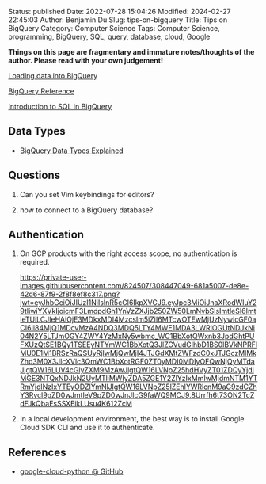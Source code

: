 Status: published
Date: 2022-07-28 15:04:26
Modified: 2024-02-27 22:45:03
Author: Benjamin Du
Slug: tips-on-bigquery
Title: Tips on BigQuery
Category: Computer Science
Tags: Computer Science, programming, BigQuery, SQL, query, database, cloud, Google

**Things on this page are fragmentary and immature notes/thoughts of the author. Please read with your own judgement!**


[Loading data into BigQuery](https://www.youtube.com/watch?v=Abzj-Vyhi74)

[BigQuery Reference](https://cloud.google.com/bigquery/docs/reference/standard-sql/query-syntax)

[Introduction to SQL in BigQuery](https://cloud.google.com/bigquery/docs/introduction-sql)

## Data Types

- [BigQuery Data Types Explained](https://blog.coupler.io/bigquery-data-types/)

## Questions

1. Can you set Vim keybindings for editors?

2. how to connect to a BigQuery database?

## Authentication 

1. On GCP products with the right access scope,
    no authentication is required.

    https://private-user-images.githubusercontent.com/824507/308447049-681a5007-de8e-42d6-87f9-2f8f8ef8c317.png?jwt=eyJhbGciOiJIUzI1NiIsInR5cCI6IkpXVCJ9.eyJpc3MiOiJnaXRodWIuY29tIiwiYXVkIjoicmF3LmdpdGh1YnVzZXJjb250ZW50LmNvbSIsImtleSI6ImtleTUiLCJleHAiOjE3MDkxMDI4MzcsIm5iZiI6MTcwOTEwMjUzNywicGF0aCI6Ii84MjQ1MDcvMzA4NDQ3MDQ5LTY4MWE1MDA3LWRlOGUtNDJkNi04N2Y5LTJmOGY4ZWY4YzMxNy5wbmc_WC1BbXotQWxnb3JpdGhtPUFXUzQtSE1BQy1TSEEyNTYmWC1BbXotQ3JlZGVudGlhbD1BS0lBVkNPRFlMU0E1M1BRSzRaQSUyRjIwMjQwMjI4JTJGdXMtZWFzdC0xJTJGczMlMkZhd3M0X3JlcXVlc3QmWC1BbXotRGF0ZT0yMDI0MDIyOFQwNjQyMTdaJlgtQW16LUV4cGlyZXM9MzAwJlgtQW16LVNpZ25hdHVyZT01ZDQyYjdiMGE3NTQxNDJkN2UyMTliMWIyZDA5ZGE1Y2ZlYzIxMmIwMjdmNTM1YTRmYjdlNzIxYTEyODZlYmNlJlgtQW16LVNpZ25lZEhlYWRlcnM9aG9zdCZhY3Rvcl9pZD0wJmtleV9pZD0wJnJlcG9faWQ9MCJ9.8Urrfh6t73ON2TcZdFJkQbaEsSSXEikLUsu4K612ZcM


2. In a local development environment,
    the best way is to install Google Cloud SDK CLI and use it to authenticate. 


## References

- [google-cloud-python @ GitHub](https://github.com/googleapis/google-cloud-python)

